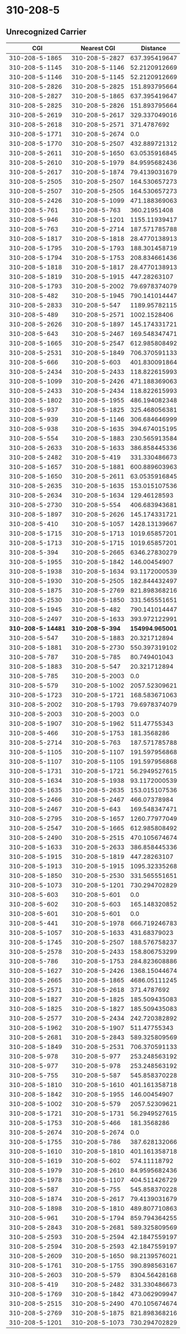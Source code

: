 # 310-208-5
## Unrecognized Carrier


| CGI | Nearest CGI | Distance |
|-----|-------------|----------|
| 310-208-5-1865 | 310-208-5-2827 | 637.395419647 |
| 310-208-5-1145 | 310-208-5-1146 | 52.2120912669 |
| 310-208-5-1146 | 310-208-5-1145 | 52.2120912669 |
| 310-208-5-2826 | 310-208-5-2825 | 151.893795664 |
| 310-208-5-2827 | 310-208-5-1865 | 637.395419647 |
| 310-208-5-2825 | 310-208-5-2826 | 151.893795664 |
| 310-208-5-2619 | 310-208-5-2617 | 329.337049016 |
| 310-208-5-2618 | 310-208-5-2571 | 371.4787692 |
| 310-208-5-1771 | 310-208-5-2674 | 0.0 |
| 310-208-5-1770 | 310-208-5-2507 | 432.889721312 |
| 310-208-5-2611 | 310-208-5-1650 | 63.0535916845 |
| 310-208-5-2610 | 310-208-5-1979 | 84.9595682436 |
| 310-208-5-2617 | 310-208-5-1874 | 79.4139031679 |
| 310-208-5-2505 | 310-208-5-2507 | 164.530657273 |
| 310-208-5-2507 | 310-208-5-2505 | 164.530657273 |
| 310-208-5-2426 | 310-208-5-1099 | 471.188369063 |
| 310-208-5-761 | 310-208-5-763 | 360.21951408 |
| 310-208-5-946 | 310-208-5-1201 | 1155.11939417 |
| 310-208-5-763 | 310-208-5-2714 | 187.571785788 |
| 310-208-5-1817 | 310-208-5-1818 | 28.4770138913 |
| 310-208-5-1795 | 310-208-5-1793 | 188.301458719 |
| 310-208-5-1794 | 310-208-5-1753 | 208.834661436 |
| 310-208-5-1818 | 310-208-5-1817 | 28.4770138913 |
| 310-208-5-1819 | 310-208-5-1915 | 447.28263107 |
| 310-208-5-1793 | 310-208-5-2002 | 79.6978374079 |
| 310-208-5-482 | 310-208-5-1945 | 790.141014447 |
| 310-208-5-2833 | 310-208-5-547 | 1189.95782115 |
| 310-208-5-489 | 310-208-5-2571 | 1002.1528406 |
| 310-208-5-2626 | 310-208-5-1897 | 145.174331721 |
| 310-208-5-643 | 310-208-5-2467 | 169.548347471 |
| 310-208-5-1665 | 310-208-5-2547 | 612.985808492 |
| 310-208-5-2531 | 310-208-5-1849 | 706.370591133 |
| 310-208-5-666 | 310-208-5-603 | 401.830091864 |
| 310-208-5-2434 | 310-208-5-2433 | 118.822615993 |
| 310-208-5-1099 | 310-208-5-2426 | 471.188369063 |
| 310-208-5-2433 | 310-208-5-2434 | 118.822615993 |
| 310-208-5-1802 | 310-208-5-1955 | 486.194082348 |
| 310-208-5-937 | 310-208-5-1825 | 325.468056381 |
| 310-208-5-939 | 310-208-5-1146 | 306.684646999 |
| 310-208-5-938 | 310-208-5-1635 | 394.674015195 |
| 310-208-5-554 | 310-208-5-1883 | 230.565913584 |
| 310-208-5-2633 | 310-208-5-1633 | 386.858445336 |
| 310-208-5-2482 | 310-208-5-419 | 331.330486673 |
| 310-208-5-1657 | 310-208-5-1881 | 600.889603963 |
| 310-208-5-1650 | 310-208-5-2611 | 63.0535916845 |
| 310-208-5-2635 | 310-208-5-1635 | 153.015107536 |
| 310-208-5-2634 | 310-208-5-1634 | 129.46128593 |
| 310-208-5-2730 | 310-208-5-554 | 406.683943681 |
| 310-208-5-1897 | 310-208-5-2626 | 145.174331721 |
| 310-208-5-410 | 310-208-5-1057 | 1428.13139667 |
| 310-208-5-1715 | 310-208-5-1713 | 1019.65857201 |
| 310-208-5-1713 | 310-208-5-1715 | 1019.65857201 |
| 310-208-5-394 | 310-208-5-2665 | 6346.27830279 |
| 310-208-5-1955 | 310-208-5-1842 | 146.00454907 |
| 310-208-5-1938 | 310-208-5-1634 | 93.1172000539 |
| 310-208-5-1930 | 310-208-5-2505 | 182.844432497 |
| 310-208-5-1875 | 310-208-5-2769 | 821.898368216 |
| 310-208-5-2530 | 310-208-5-1850 | 331.565551651 |
| 310-208-5-1945 | 310-208-5-482 | 790.141014447 |
| 310-208-5-2497 | 310-208-5-1633 | 393.972122991 |
| **310-208-5-14481** | **310-208-5-394** | **154994.965001** |
| 310-208-5-547 | 310-208-5-1883 | 20.321712894 |
| 310-208-5-1881 | 310-208-5-2730 | 550.397319102 |
| 310-208-5-787 | 310-208-5-785 | 80.749401043 |
| 310-208-5-1883 | 310-208-5-547 | 20.321712894 |
| 310-208-5-785 | 310-208-5-2003 | 0.0 |
| 310-208-5-579 | 310-208-5-1002 | 2057.52309621 |
| 310-208-5-1723 | 310-208-5-1721 | 168.583671063 |
| 310-208-5-2002 | 310-208-5-1793 | 79.6978374079 |
| 310-208-5-2003 | 310-208-5-2003 | 0.0 |
| 310-208-5-1907 | 310-208-5-1962 | 511.47755343 |
| 310-208-5-466 | 310-208-5-1753 | 181.3568286 |
| 310-208-5-2714 | 310-208-5-763 | 187.571785788 |
| 310-208-5-1105 | 310-208-5-1107 | 191.597956868 |
| 310-208-5-1107 | 310-208-5-1105 | 191.597956868 |
| 310-208-5-1731 | 310-208-5-1721 | 56.2949527615 |
| 310-208-5-1634 | 310-208-5-1938 | 93.1172000539 |
| 310-208-5-1635 | 310-208-5-2635 | 153.015107536 |
| 310-208-5-2466 | 310-208-5-2467 | 466.07378984 |
| 310-208-5-2467 | 310-208-5-643 | 169.548347471 |
| 310-208-5-2795 | 310-208-5-1657 | 1260.77977049 |
| 310-208-5-2547 | 310-208-5-1665 | 612.985808492 |
| 310-208-5-2490 | 310-208-5-2515 | 470.105674674 |
| 310-208-5-1633 | 310-208-5-2633 | 386.858445336 |
| 310-208-5-1915 | 310-208-5-1819 | 447.28263107 |
| 310-208-5-1913 | 310-208-5-1915 | 1095.32335268 |
| 310-208-5-1850 | 310-208-5-2530 | 331.565551651 |
| 310-208-5-1073 | 310-208-5-1201 | 730.294702829 |
| 310-208-5-603 | 310-208-5-601 | 0.0 |
| 310-208-5-602 | 310-208-5-603 | 165.148320852 |
| 310-208-5-601 | 310-208-5-601 | 0.0 |
| 310-208-5-441 | 310-208-5-1978 | 666.719246783 |
| 310-208-5-1057 | 310-208-5-1633 | 431.68379023 |
| 310-208-5-1745 | 310-208-5-2507 | 188.576758237 |
| 310-208-5-2578 | 310-208-5-2433 | 158.806753299 |
| 310-208-5-786 | 310-208-5-1753 | 284.823608886 |
| 310-208-5-1627 | 310-208-5-2426 | 1368.15044674 |
| 310-208-5-2665 | 310-208-5-1865 | 4686.05111245 |
| 310-208-5-2571 | 310-208-5-2618 | 371.4787692 |
| 310-208-5-1827 | 310-208-5-1825 | 185.509435083 |
| 310-208-5-1825 | 310-208-5-1827 | 185.509435083 |
| 310-208-5-2577 | 310-208-5-2434 | 242.720382892 |
| 310-208-5-1962 | 310-208-5-1907 | 511.47755343 |
| 310-208-5-2681 | 310-208-5-2843 | 589.325809569 |
| 310-208-5-1849 | 310-208-5-2531 | 706.370591133 |
| 310-208-5-978 | 310-208-5-977 | 253.248563192 |
| 310-208-5-977 | 310-208-5-978 | 253.248563192 |
| 310-208-5-755 | 310-208-5-587 | 545.858370228 |
| 310-208-5-1810 | 310-208-5-1610 | 401.161358718 |
| 310-208-5-1842 | 310-208-5-1955 | 146.00454907 |
| 310-208-5-1002 | 310-208-5-579 | 2057.52309621 |
| 310-208-5-1721 | 310-208-5-1731 | 56.2949527615 |
| 310-208-5-1753 | 310-208-5-466 | 181.3568286 |
| 310-208-5-2674 | 310-208-5-2674 | 0.0 |
| 310-208-5-1755 | 310-208-5-786 | 387.628132066 |
| 310-208-5-1610 | 310-208-5-1810 | 401.161358718 |
| 310-208-5-1619 | 310-208-5-602 | 574.11118792 |
| 310-208-5-1979 | 310-208-5-2610 | 84.9595682436 |
| 310-208-5-1978 | 310-208-5-1107 | 404.511426729 |
| 310-208-5-587 | 310-208-5-755 | 545.858370228 |
| 310-208-5-1874 | 310-208-5-2617 | 79.4139031679 |
| 310-208-5-1898 | 310-208-5-1810 | 489.807710863 |
| 310-208-5-961 | 310-208-5-1794 | 859.794364255 |
| 310-208-5-2843 | 310-208-5-2681 | 589.325809569 |
| 310-208-5-2593 | 310-208-5-2594 | 42.1847559197 |
| 310-208-5-2594 | 310-208-5-2593 | 42.1847559197 |
| 310-208-5-2609 | 310-208-5-1650 | 98.2139576021 |
| 310-208-5-1761 | 310-208-5-1755 | 390.898563167 |
| 310-208-5-2603 | 310-208-5-579 | 8304.56428168 |
| 310-208-5-419 | 310-208-5-2482 | 331.330486673 |
| 310-208-5-1769 | 310-208-5-1842 | 473.062909947 |
| 310-208-5-2515 | 310-208-5-2490 | 470.105674674 |
| 310-208-5-2769 | 310-208-5-1875 | 821.898368216 |
| 310-208-5-1201 | 310-208-5-1073 | 730.294702829 |
